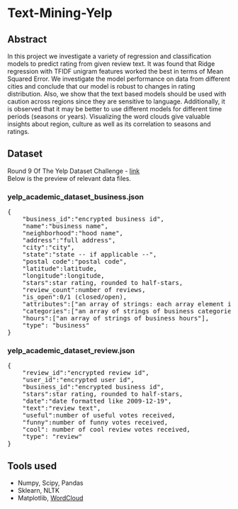 # Text-Mining-Yelp
## Abstract
In this project we investigate a variety of
regression and classification models to predict
rating from given review text. It was found that
Ridge regression with TFIDF unigram features
worked the best in terms of Mean Squared Error.
We investigate the model performance on data
from different cities and conclude that our model
is robust to changes in rating distribution. Also,
we show that the text based models should be
used with caution across regions since they are
sensitive to language. Additionally, it is observed
that it may be better to use different models for
different time periods (seasons or years).
Visualizing the word clouds give valuable insights
about region, culture as well as its correlation to
seasons and ratings.
## Dataset
Round 9 Of The Yelp Dataset Challenge - [link](https://www.yelp.com/dataset_challenge/dataset "Yelp Data Challenge")  
Below is the preview of relevant data files.

### yelp_academic_dataset_business.json
<pre>
{
    "business_id":"encrypted business id",
    "name":"business name",
    "neighborhood":"hood name",
    "address":"full address",
    "city":"city",
    "state":"state -- if applicable --",
    "postal code":"postal code",
    "latitude":latitude,
    "longitude":longitude,
    "stars":star rating, rounded to half-stars,
    "review_count":number of reviews,
    "is_open":0/1 (closed/open),
    "attributes":["an array of strings: each array element is an attribute"],
    "categories":["an array of strings of business categories"],
    "hours":["an array of strings of business hours"],
    "type": "business"
}
</pre>
### yelp_academic_dataset_review.json
<pre>
{
    "review_id":"encrypted review id",
    "user_id":"encrypted user id",
    "business_id":"encrypted business id",
    "stars":star rating, rounded to half-stars,
    "date":"date formatted like 2009-12-19",
    "text":"review text",
    "useful":number of useful votes received,
    "funny":number of funny votes received,
    "cool": number of cool review votes received,
    "type": "review"
}
</pre>

## Tools used

* Numpy, Scipy, Pandas
* Sklearn, NLTK
* Matplotlib, [WordCloud](https://github.com/amueller/word_cloud "amueller's github")
